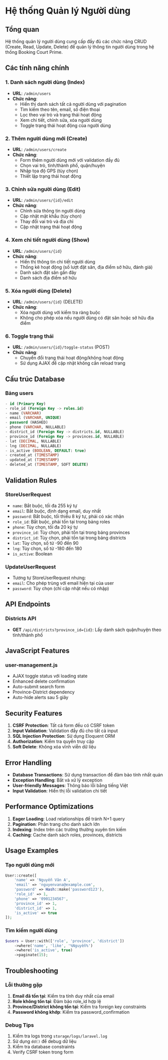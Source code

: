 # Hệ thống Quản lý Người dùng

## Tổng quan
Hệ thống quản lý người dùng cung cấp đầy đủ các chức năng CRUD (Create, Read, Update, Delete) để quản lý thông tin người dùng trong hệ thống Booking Court Prime.

## Các tính năng chính

### 1. Danh sách người dùng (Index)
- **URL**: `/admin/users`
- **Chức năng**:
  - Hiển thị danh sách tất cả người dùng với pagination
  - Tìm kiếm theo tên, email, số điện thoại
  - Lọc theo vai trò và trạng thái hoạt động
  - Xem chi tiết, chỉnh sửa, xóa người dùng
  - Toggle trạng thái hoạt động của người dùng

### 2. Thêm người dùng mới (Create)
- **URL**: `/admin/users/create`
- **Chức năng**:
  - Form thêm người dùng mới với validation đầy đủ
  - Chọn vai trò, tỉnh/thành phố, quận/huyện
  - Nhập tọa độ GPS (tùy chọn)
  - Thiết lập trạng thái hoạt động

### 3. Chỉnh sửa người dùng (Edit)
- **URL**: `/admin/users/{id}/edit`
- **Chức năng**:
  - Chỉnh sửa thông tin người dùng
  - Cập nhật mật khẩu (tùy chọn)
  - Thay đổi vai trò và địa chỉ
  - Cập nhật trạng thái hoạt động

### 4. Xem chi tiết người dùng (Show)
- **URL**: `/admin/users/{id}`
- **Chức năng**:
  - Hiển thị thông tin chi tiết người dùng
  - Thống kê hoạt động (số lượt đặt sân, địa điểm sở hữu, đánh giá)
  - Danh sách đặt sân gần đây
  - Danh sách địa điểm sở hữu

### 5. Xóa người dùng (Delete)
- **URL**: `/admin/users/{id}` (DELETE)
- **Chức năng**:
  - Xóa người dùng với kiểm tra ràng buộc
  - Không cho phép xóa nếu người dùng có đặt sân hoặc sở hữu địa điểm

### 6. Toggle trạng thái
- **URL**: `/admin/users/{id}/toggle-status` (POST)
- **Chức năng**:
  - Chuyển đổi trạng thái hoạt động/không hoạt động
  - Sử dụng AJAX để cập nhật không cần reload trang

## Cấu trúc Database

### Bảng users
```sql
- id (Primary Key)
- role_id (Foreign Key -> roles.id)
- name (VARCHAR)
- email (VARCHAR, UNIQUE)
- password (HASHED)
- phone (VARCHAR, NULLABLE)
- district_id (Foreign Key -> districts.id, NULLABLE)
- province_id (Foreign Key -> provinces.id, NULLABLE)
- lat (DECIMAL, NULLABLE)
- lng (DECIMAL, NULLABLE)
- is_active (BOOLEAN, DEFAULT: true)
- created_at (TIMESTAMP)
- updated_at (TIMESTAMP)
- deleted_at (TIMESTAMP, SOFT DELETE)
```

## Validation Rules

### StoreUserRequest
- `name`: Bắt buộc, tối đa 255 ký tự
- `email`: Bắt buộc, định dạng email, duy nhất
- `password`: Bắt buộc, tối thiểu 8 ký tự, phải có xác nhận
- `role_id`: Bắt buộc, phải tồn tại trong bảng roles
- `phone`: Tùy chọn, tối đa 20 ký tự
- `province_id`: Tùy chọn, phải tồn tại trong bảng provinces
- `district_id`: Tùy chọn, phải tồn tại trong bảng districts
- `lat`: Tùy chọn, số từ -90 đến 90
- `lng`: Tùy chọn, số từ -180 đến 180
- `is_active`: Boolean

### UpdateUserRequest
- Tương tự StoreUserRequest nhưng:
- `email`: Cho phép trùng với email hiện tại của user
- `password`: Tùy chọn (chỉ cập nhật nếu có nhập)

## API Endpoints

### Districts API
- **GET** `/api/districts?province_id={id}`: Lấy danh sách quận/huyện theo tỉnh/thành phố

## JavaScript Features

### user-management.js
- AJAX toggle status với loading state
- Enhanced delete confirmation
- Auto-submit search form
- Province-District dependency
- Auto-hide alerts sau 5 giây

## Security Features

1. **CSRF Protection**: Tất cả form đều có CSRF token
2. **Input Validation**: Validation đầy đủ cho tất cả input
3. **SQL Injection Protection**: Sử dụng Eloquent ORM
4. **Authorization**: Kiểm tra quyền truy cập
5. **Soft Delete**: Không xóa vĩnh viễn dữ liệu

## Error Handling

- **Database Transactions**: Sử dụng transaction để đảm bảo tính nhất quán
- **Exception Handling**: Bắt và xử lý exception
- **User-friendly Messages**: Thông báo lỗi bằng tiếng Việt
- **Input Validation**: Hiển thị lỗi validation chi tiết

## Performance Optimizations

1. **Eager Loading**: Load relationships để tránh N+1 query
2. **Pagination**: Phân trang cho danh sách lớn
3. **Indexing**: Index trên các trường thường xuyên tìm kiếm
4. **Caching**: Cache danh sách roles, provinces, districts

## Usage Examples

### Tạo người dùng mới
```php
User::create([
    'name' => 'Nguyễn Văn A',
    'email' => 'nguyenvana@example.com',
    'password' => Hash::make('password123'),
    'role_id' => 1,
    'phone' => '0901234567',
    'province_id' => 1,
    'district_id' => 1,
    'is_active' => true
]);
```

### Tìm kiếm người dùng
```php
$users = User::with(['role', 'province', 'district'])
    ->where('name', 'like', '%Nguyễn%')
    ->where('is_active', true)
    ->paginate(15);
```

## Troubleshooting

### Lỗi thường gặp
1. **Email đã tồn tại**: Kiểm tra tính duy nhất của email
2. **Role không tồn tại**: Đảm bảo role_id hợp lệ
3. **Province/District không tồn tại**: Kiểm tra foreign key constraints
4. **Password không khớp**: Kiểm tra password_confirmation

### Debug Tips
1. Kiểm tra logs trong `storage/logs/laravel.log`
2. Sử dụng `dd()` để debug dữ liệu
3. Kiểm tra database constraints
4. Verify CSRF token trong form

